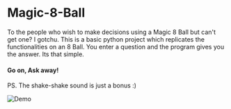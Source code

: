 # Magic-8-Ball

 To the people who wish to make decisions using a Magic 8 Ball but can't get one? I gotchu.
 This is a basic python project which replicates the functionalities on an 8 Ball.
 You enter a question and the program gives you the answer. Its that simple. 

#### Go on, Ask away!

PS. The shake-shake sound is just a bonus :)

 ![Demo](https://user-images.githubusercontent.com/69676094/119944809-5bca4a80-bfb2-11eb-99cb-ee1de4abed27.gif)
 
